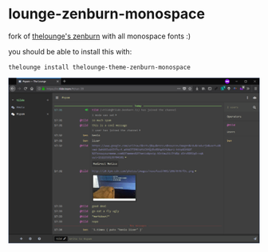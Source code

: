 # lounge-zenburn-monospace

fork of [thelounge's zenburn](https://github.com/thelounge/thelounge/blob/v3.0.0-pre.5/client/themes/zenburn.css) with all monospace fonts :)

you should be able to install this with:

```
thelounge install thelounge-theme-zenburn-monospace
```

![](preview.png)
